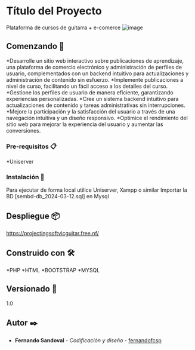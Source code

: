 
# Título del Proyecto
Plataforma de cursos de guitarra + e-comerce
![image](https://github.com/Fernandofcsp/guitarPage/assets/73980852/3b3df2ae-0f90-4fc5-8db1-00259a1f2f6f)

## Comenzando 🚀
*Desarrolle un sitio web interactivo sobre publicaciones de aprendizaje, una plataforma de comercio electrónico y administración de perfiles de usuario, complementados con un backend intuitivo para actualizaciones y administración de contenido sin esfuerzo.
*Implemente publicaciones a nivel de curso, facilitando un fácil acceso a los detalles del curso.
*Gestione los perfiles de usuario de manera eficiente, garantizando experiencias personalizadas.
*Cree un sistema backend intuitivo para actualizaciones de contenido y tareas administrativas sin interrupciones.
*Mejore la participación y la satisfacción del usuario a través de una navegación intuitiva y un diseño responsivo.
*Optimice el rendimiento del sitio web para mejorar la experiencia del usuario y aumentar las conversiones.

### Pre-requisitos 📋
*Uniserver

### Instalación 🔧
Para ejecutar de forma local utilice Uniserver, Xampp o similar 
Importar la BD [sembd-db_2024-03-12.sql] en Mysql

## Despliegue 📦
https://projectingsoftvicguitar.free.nf/

## Construido con 🛠️
*PHP
*HTML
*BOOTSTRAP
*MYSQL

## Versionado 📌
1.0

## Autor ✒️
* **Fernando Sandoval** - *Codificación y diseño* - [fernandofcsp](https://github.com/fernandofcsp)




